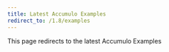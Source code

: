 ```yaml
---
title: Latest Accumulo Examples
redirect_to: /1.8/examples
---
```


This page redirects to the latest Accumulo Examples
